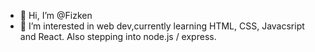 - 👋 Hi, I’m @Fizken
- 👀 I’m interested in web dev,currently learning HTML, CSS, Javacsript and React. Also stepping into node.js / express.



<!---
Fizken/Fizken is a ✨ special ✨ repository because its `README.md` (this file) appears on your GitHub profile.
You can click the Preview link to take a look at your changes.
--->
